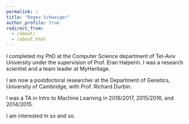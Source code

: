 ```yaml
---
permalink: /
title: "Regev Schweiger"
author_profile: true
redirect_from: 
  - /about/
  - /about.html
---
```


I completed my PhD at the Computer Science department of Tel-Aviv University under the supervision of Prof. Eran Halperin. I was a research scientist and a team leader at MyHeritage. 

I am now a postdoctoral researcher at the Department of Genetics, University of Cambridge, with Prof. Richard Durbin.

I was a TA in Intro to Machine Learning in 2016/2017, 2015/2016, and 2014/2015.

I am interested in so and so.


